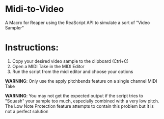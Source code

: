 # Midi-to-Video
A Macro for Reaper using the ReaScript API to simulate a sort of "Video Sampler"

# Instructions:

1. Copy your desired video sample to the clipboard (Ctrl+C)
1. Open a MIDI Take in the MIDI Editor 
1. Run the script from the midi editor and choose your options
  
__WARNING__: Only use the apply pitchbends feature on a single channel MIDI Take
  
__WARNING__: You may not get the expected output if the script tries to "Squash" your sample too much, especially combined with a very low pitch. The Low Note Protection feature attempts to contain this problem but it is not a perfect solution
